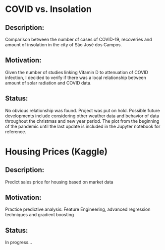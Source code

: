 # COVID vs. Insolation
## Description:
Comparison between the number of cases of COVID-19, recoveries and amount of insolation in the city of São José dos Campos.
## Motivation:
Given the number of studies linking Vitamin D to attenuation of COVID infection, I decided to verify if there was a local relationship between amount of solar radiation and COVID data.
## Status:
No obvious relationship was found. Project was put on hold. Possible future developments include considering other weather data and behavior of data throughout the christmas and new year period. The plot from the beginning of the pandemic until the last update is included in the Jupyter notebook for reference.

# Housing Prices (Kaggle)
## Description:
Predict sales price for housing based on market data
## Motivation:
Practice predictive analysis: Feature Engineering, advanced regression techniques and gradient boosting
## Status:
In progress...
